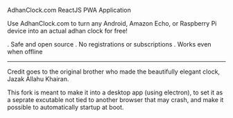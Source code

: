 AdhanClock.com ReactJS PWA Application

Use AdhanClock.com to turn any Android, Amazon Echo, or Raspberry Pi device into an actual adhan clock for free!

. Safe and open source
. No registrations or subscriptions
. Works even when offline

---------------------------------------------------------------------

Credit goes to the original brother who made the beautifully elegant clock, Jazak Allahu Khairan.

This fork is meant to make it into a desktop app (using electron), 
to set it as a seprate excutable not tied to another browser that may crash,
and make it possible to automatically startup at boot.



